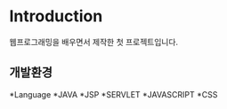 # Introduction
웹프로그래밍을 배우면서 제작한 첫 프로젝트입니다.

## 개발환경
*Language
  *JAVA
*JSP
*SERVLET
*JAVASCRIPT
*CSS
